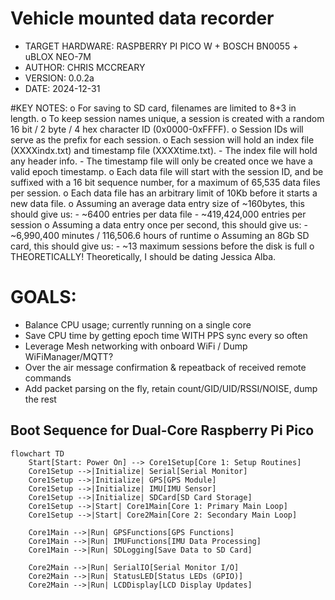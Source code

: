 # Vehicle mounted data recorder
  - TARGET HARDWARE: RASPBERRY PI PICO W + BOSCH BN0055 + uBLOX NEO-7M
  - AUTHOR: CHRIS MCCREARY
  - VERSION: 0.0.2a
  - DATE: 2024-12-31

#KEY NOTES:
  o For saving to SD card, filenames are limited to 8+3 in length.
  o To keep session names unique, a session is created with a random 16 bit / 2 byte / 4 hex character ID (0x0000-0xFFFF).
  o Session IDs will serve as the prefix for each session.
  o Each session will hold an index file (XXXXindx.txt) and timestamp file (XXXXtime.txt).
    - The index file will hold any header info.
    - The timestamp file will only be created once we have a valid epoch timestamp.
  o Each data file will start with the session ID, and be suffixed with a 16 bit sequence number, for a maximum of 65,535 data files per session.
  o Each data file has an arbitrary limit of 10Kb before it starts a new data file.
  o Assuming an average data entry size of ~160bytes, this should give us:
    - ~6400 entries per data file
    - ~419,424,000 entries per session
  o Assuming a data entry once per second, this should give us:
    - ~6,990,400 minutes / 116,506.6 hours of runtime
  o Assuming an 8Gb SD card, this should give us:
    - ~13 maximum sessions before the disk is full
  o THEORETICALLY! Theoretically, I should be dating Jessica Alba.

# GOALS:
 - Balance CPU usage; currently running on a single core
 - Save CPU time by getting epoch time WITH PPS sync every so often
 - Leverage Mesh networking with onboard WiFi / Dump WiFiManager/MQTT?
 - Over the air message confirmation & repeatback of received remote commands
 - Add packet parsing on the fly, retain count/GID/UID/RSSI/NOISE, dump the rest

 ## Boot Sequence for Dual-Core Raspberry Pi Pico

```mermaid
flowchart TD
    Start[Start: Power On] --> Core1Setup[Core 1: Setup Routines]
    Core1Setup -->|Initialize| Serial[Serial Monitor]
    Core1Setup -->|Initialize| GPS[GPS Module]
    Core1Setup -->|Initialize| IMU[IMU Sensor]
    Core1Setup -->|Initialize| SDCard[SD Card Storage]
    Core1Setup -->|Start| Core1Main[Core 1: Primary Main Loop]
    Core1Setup -->|Start| Core2Main[Core 2: Secondary Main Loop]

    Core1Main -->|Run| GPSFunctions[GPS Functions]
    Core1Main -->|Run| IMUFunctions[IMU Data Processing]
    Core1Main -->|Run| SDLogging[Save Data to SD Card]

    Core2Main -->|Run| SerialIO[Serial Monitor I/O]
    Core2Main -->|Run| StatusLED[Status LEDs (GPIO)]
    Core2Main -->|Run| LCDDisplay[LCD Display Updates]
